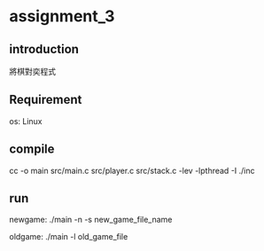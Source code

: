 # assignment_3
## introduction
將棋對奕程式


## Requirement
os: Linux

## compile
cc -o main src/main.c src/player.c src/stack.c -lev -lpthread -I ./inc

## run

newgame: ./main -n -s new_game_file_name

oldgame: ./main -l old_game_file




